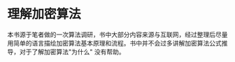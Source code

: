 # 理解加密算法

本书源于笔者做的一次算法调研，书中大部分内容来源与互联网，经过整理后尽量用简单的语言描绘加密算法基本原理和流程。书中并不会过多讲解加密算法公式推导，对于了解加密算法"为什么" 没有帮助。

